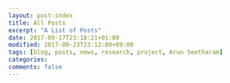 ```yaml
---
layout: post-index
title: All Posts
excerpt: "A List of Posts"
date: 2017-09-17T23:18:21+01:00
modified: 2017-09-23T23:12:00+09:00
tags: [blog, posts, news, research, project, Arun Seetharam]
categories:
comments: false
---
```

